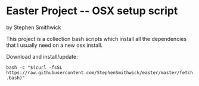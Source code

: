 # Easter Project -- OSX setup script

by Stephen Smithwick

This project is a collection bash scripts which install all the dependencies that I usually need on a new osx install.

Download and install/update:

```bash -c "$(curl -fsSL https://raw.githubusercontent.com/StephenSmithwick/easter/master/fetch.bash)"```